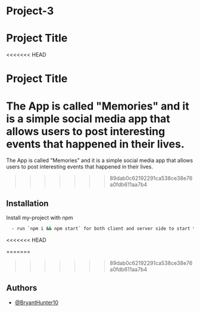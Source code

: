 # Project-3
# Project Title

<<<<<<< HEAD
# Project Title

The App is called "Memories" and it is a simple social media app that allows users to post interesting events that happened in their lives.
=======
The App is called "Memories" and it is a simple social media app that allows users to post interesting events that happened in their lives.

>>>>>>> 89dab0c62192291ca538ce38e76a0fdb611aa7b4

## Installation

Install my-project with npm

```bash
  - run `npm i && npm start` for both client and server side to start the app
```
<<<<<<< HEAD

=======
    
>>>>>>> 89dab0c62192291ca538ce38e76a0fdb611aa7b4
## Authors

- [@BryantHunter10](https://github.com/BryantHunter10)
